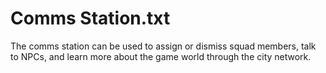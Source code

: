 
# Comms Station.txt
The comms station can be used to assign or dismiss squad members, talk to NPCs, and learn more about the game world through the city network.
